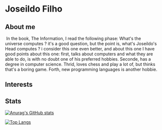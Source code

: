 # Joseildo Filho

## About me

​	In the book, The Information, I read the following phase: What's the universe computes ? it's a good question, but the point is, what's Joseildo's Head computes ? i consider this one even better, and about this one I have good points about this one: first, talks about computers and what they are able to do, is with no doubt one of his preferred hobbies. Seconde, has a degree in computer science. Thrid, loves chess and play a lot of, but thinks that's a boring game. Forth, new programming languages is another hobbie.

## Interests

## Stats


[![Anurag's GitHub stats](https://github-readme-stats.vercel.app/api?username=joseildofilho&count_private=true)](https://github.com/anuraghazra/github-readme-stats)

[![Top Langs](https://github-readme-stats.vercel.app/api/top-langs/?username=joseildofilho)](https://github.com/anuraghazra/github-readme-stats)
